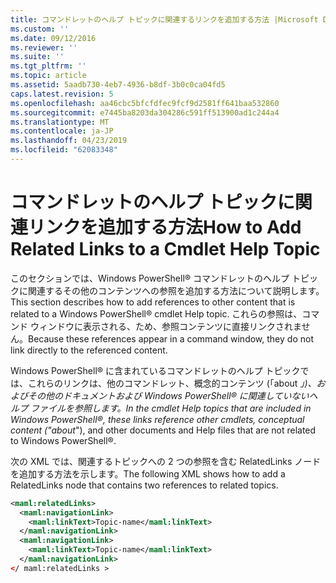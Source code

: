 ```yaml
---
title: コマンドレットのヘルプ トピックに関連するリンクを追加する方法 |Microsoft Docs
ms.custom: ''
ms.date: 09/12/2016
ms.reviewer: ''
ms.suite: ''
ms.tgt_pltfrm: ''
ms.topic: article
ms.assetid: 5aadb730-4eb7-4936-b8df-3b0c0ca04fd5
caps.latest.revision: 5
ms.openlocfilehash: aa46cbc5bfcfdfec9fcf9d2581ff641baa532860
ms.sourcegitcommit: e7445ba8203da304286c591ff513900ad1c244a4
ms.translationtype: MT
ms.contentlocale: ja-JP
ms.lasthandoff: 04/23/2019
ms.locfileid: "62083348"
---
```

# <a name="how-to-add-related-links-to-a-cmdlet-help-topic"></a><span data-ttu-id="d279b-102">コマンドレットのヘルプ トピックに関連リンクを追加する方法</span><span class="sxs-lookup"><span data-stu-id="d279b-102">How to Add Related Links to a Cmdlet Help Topic</span></span>

<span data-ttu-id="d279b-103">このセクションでは、Windows PowerShell® コマンドレットのヘルプ トピックに関連するその他のコンテンツへの参照を追加する方法について説明します。</span><span class="sxs-lookup"><span data-stu-id="d279b-103">This section describes how to add references to other content that is related to a Windows PowerShell® cmdlet Help topic.</span></span> <span data-ttu-id="d279b-104">これらの参照は、コマンド ウィンドウに表示される、ため、参照コンテンツに直接リンクされません。</span><span class="sxs-lookup"><span data-stu-id="d279b-104">Because these references appear in a command window, they do not link directly to the referenced content.</span></span>

<span data-ttu-id="d279b-105">Windows PowerShell® に含まれているコマンドレットのヘルプ トピックでは、これらのリンクは、他のコマンドレット、概念的コンテンツ (「about _」)、およびその他のドキュメントおよび Windows PowerShell® に関連していないヘルプ ファイルを参照します。</span><span class="sxs-lookup"><span data-stu-id="d279b-105">In the cmdlet Help topics that are included in Windows PowerShell®, these links reference other cmdlets, conceptual content ("about_"), and other documents and Help files that are not related to Windows PowerShell®.</span></span>

<span data-ttu-id="d279b-106">次の XML では、関連するトピックへの 2 つの参照を含む RelatedLinks ノードを追加する方法を示します。</span><span class="sxs-lookup"><span data-stu-id="d279b-106">The following XML shows how to add a RelatedLinks node that contains two references to related topics.</span></span>

```xml
<maml:relatedLinks>
  <maml:navigationLink>
    <maml:linkText>Topic-name</maml:linkText>
  </maml:navigationLink>
  <maml:navigationLink>
    <maml:linkText>Topic-name</maml:linkText>
  </maml:navigationLink>
</ maml:relatedLinks >
```



